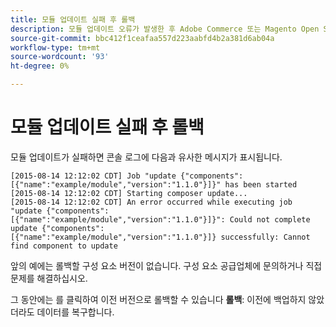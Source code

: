 ```yaml
---
title: 모듈 업데이트 실패 후 롤백
description: 모듈 업데이트 오류가 발생한 후 Adobe Commerce 또는 Magento Open Source 업그레이드 문제를 해결합니다.
source-git-commit: bbc412f1ceafaa557d223aabfd4b2a381d6ab04a
workflow-type: tm+mt
source-wordcount: '93'
ht-degree: 0%

---
```



# 모듈 업데이트 실패 후 롤백

모듈 업데이트가 실패하면 콘솔 로그에 다음과 유사한 메시지가 표시됩니다.

```terminal
[2015-08-14 12:12:02 CDT] Job "update {"components":[{"name":"example/module","version":"1.1.0"}]}" has been started
[2015-08-14 12:12:02 CDT] Starting composer update...
[2015-08-14 12:12:02 CDT] An error occurred while executing job "update {"components":
[{"name":"example/module","version":"1.1.0"}]}": Could not complete update {"components":
[{"name":"example/module","version":"1.1.0"}]} successfully: Cannot find component to update
```

앞의 예에는 롤백할 구성 요소 버전이 없습니다. 구성 요소 공급업체에 문의하거나 직접 문제를 해결하십시오.

그 동안에는 를 클릭하여 이전 버전으로 롤백할 수 있습니다 **롤백**: 이전에 백업하지 않았더라도 데이터를 복구합니다.
